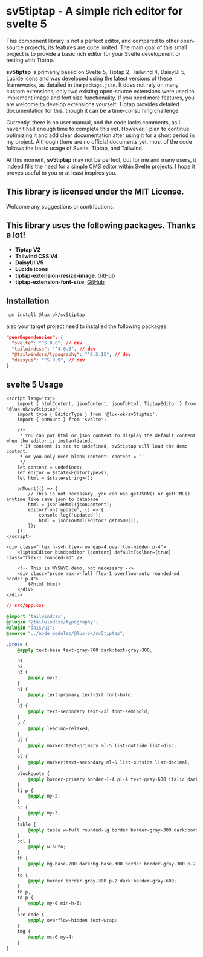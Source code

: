 # sv5tiptap - A simple rich editor for svelte 5

This component library is not a perfect editor, and compared to other open-source projects, its features are quite limited. The main goal of this small project is to provide a basic rich editor for your Svelte development or testing with Tiptap.

**sv5tiptap** is primarily based on Svelte 5, Tiptap 2, Tailwind 4, DaisyUI 5, Lucide icons and was developed using the latest versions of these frameworks, as detailed in the `package.json`. It does not rely on many custom extensions; only two existing open-source extensions were used to implement image and font size functionality. If you need more features, you are welcome to develop extensions yourself. Tiptap provides detailed documentation for this, though it can be a time-consuming challenge.

Currently, there is no user manual, and the code lacks comments, as I haven’t had enough time to complete this yet. However, I plan to continue optimizing it and add clear documentation after using it for a short period in my project. Although there are no official documents yet, most of the code follows the basic usage of Svelte, Tiptap, and Tailwind.

At this moment, **sv5tiptap** may not be perfect, but for me and many users, it indeed fills the need for a simple CMS editor within Svelte projects. I hope it proves useful to you or at least inspires you.

## This library is licensed under the MIT License.

Welcome any suggestions or contributions.

## This library uses the following packages. Thanks a lot!

- **Tiptap V2**
- **Tailwind CSS V4**
- **DaisyUI V5**
- **Lucide icons**
- **tiptap-extension-resize-image**: [GitHub](https://github.com/bae-sh/tiptap-extension-resize-image)
- **tiptap-extension-font-size**: [GitHub](https://github.com/TheNaschkatze/tiptap-extension-font-size)

## Installation

```bash
npm install @lux-ok/sv5tiptap
```

also your target project need to installed the following packages:

```json
"peerDependencies": {
  "svelte": "^5.0.0", // dev
  "tailwindcss": "^4.0.0", // dev
  "@tailwindcss/typography": "^0.5.15", // dev
  "daisyui": "^5.0.9", // dev
}
```

## svelte 5 Usage

```svelte
<script lang="ts">
	import { htmlContent, jsonContent, jsonToHtml, TiptapEditor } from '@lux-ok/sv5tiptap';
	import type { EditorType } from '@lux-ok/sv5tiptap';
	import { onMount } from 'svelte';

	/**
	 * You can put html or json content to display the default content when the editor is instantiated.
	 * If content is set to undefined, sv5tiptap will load the demo content.
	 * or you only need blank content: content = ‘’
	 */
	let content = undefined;
	let editor = $state<EditorType>();
	let html = $state<string>();

	onMount(() => {
		// This is not necessary, you can use getJSON() or getHTML() anytime like save json to database
		html = jsonToHtml(jsonContent);
		editor?.on('update', () => {
			console.log('updated');
			html = jsonToHtml(editor?.getJSON());
		});
	});
</script>

<div class="flex h-svh flex-row gap-4 overflow-hidden p-4">
	<TiptapEditor bind:editor {content} defaultToolbar={true} class="flex-1 rounded-md" />

	<!-- This is WYSWYG demo, not necessary -->
	<div class="prose max-w-full flex-1 overflow-auto rounded-md border p-4">
		{@html html}
	</div>
</div>
```

```css
// src/app.css

@import 'tailwindcss';
@plugin '@tailwindcss/typography';
@plugin "daisyui";
@source "../node_modules/@lux-ok/sv5tiptap";

.prose {
	@apply text-base text-gray-700 dark:text-gray-300;

	h1,
	h2,
	h3 {
		@apply my-3;
	}
	h1 {
		@apply text-primary text-3xl font-bold;
	}
	h2 {
		@apply text-secondary text-2xl font-semibold;
	}
	p {
		@apply leading-relaxed;
	}
	ul {
		@apply marker:text-primary ml-5 list-outside list-disc;
	}
	ol {
		@apply marker:text-secondary ml-5 list-outside list-decimal;
	}
	blockquote {
		@apply border-primary border-l-4 pl-4 text-gray-600 italic dark:text-gray-400;
	}
	li p {
		@apply my-2;
	}
	hr {
		@apply my-3;
	}
	table {
		@apply table w-full rounded-lg border border-gray-300 dark:border-gray-600;
	}
	col {
		@apply w-auto;
	}
	th {
		@apply bg-base-200 dark:bg-base-300 border border-gray-300 p-2 text-base font-semibold dark:border-gray-600;
	}
	td {
		@apply border border-gray-300 p-2 dark:border-gray-600;
	}
	th p,
	td p {
		@apply my-0 min-h-6;
	}
	pre code {
		@apply overflow-hidden text-wrap;
	}
	img {
		@apply mx-0 my-4;
	}
}
```

